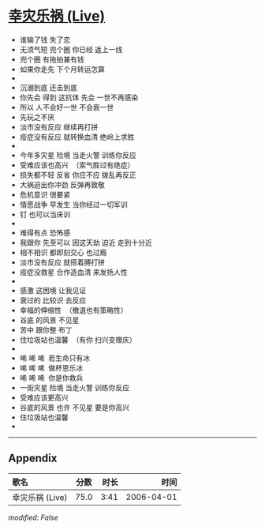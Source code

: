 # [幸灾乐祸 (Live)](https://music.163.com/song?id=65887)

* 谁输了钱 失了恋
* 无须气短 兜个圈 你已经 返上一线
* 兜个圈 有拖拍兼有钱
* 如果你走先 下个月转运怎算
* 
* 沉溺到底 还击到底
* 你先会 得到 这抗体 先会 一世不再感染
* 所以 人不会好一世 不会衰一世
* 先玩之不厌
* 淡市没有反应 继续再打拼
* 疫症没有反应 就转换血清 绝岭上求胜
* 
* 今年多灾星 险境 当走火警 训练你反应
* 受难应该也高兴  （索气胜过有绝症）
* 损失都不轻 反省 你应不应 拨乱再反正
* 大祸迫出你冲劲 反弹再致敬
* 危机意识 很要紧
* 情愿战争 早发生 当你经过一切军训
* 钉 也可以当床训
* 
* 难得有点 恐怖感
* 我跟你 先至可以 因这天劫 迫近 走到十分近
* 相不相识 都即刻交心 也过瘾
* 淡市没有反应 就搭着膊打拼
* 疫症没救星 合作造血清 来发扬人性
* 
* 感激 这困境 让我见证
* 衰过的 比较识 去反应
* 幸福的伸缩性  （撤退也有策略性）
* 谷底 的风景 不见星
* 苦中 跟你整 布丁
* 住垃圾站也温馨  （有你 扫兴变赠庆）
* 
* 唏 唏 唏  若生命只有冰
* 唏 唏 唏  做杯思乐冰
* 唏 唏 唏  你是你救兵
* 一街灾星 险境 当走火警 训练你反应
* 受难应该更高兴
* 谷底的风景 也许 不见星 要是你高兴
* 住垃圾站也温馨
* 


---

## Appendix

|歌名|分数|时长|时间|
|:---|:---:|---:|---:|
|幸灾乐祸 (Live)|75.0|3:41|2006-04-01

*modified: False*